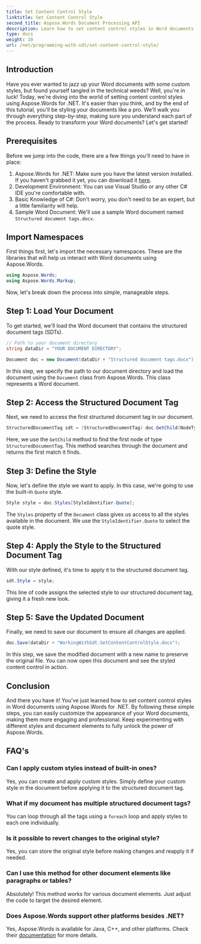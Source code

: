```yaml
---
title: Set Content Control Style
linktitle: Set Content Control Style
second_title: Aspose.Words Document Processing API
description: Learn how to set content control styles in Word documents using Aspose.Words for .NET with this detailed, step-by-step guide. Perfect for enhancing document aesthetics.
type: docs
weight: 10
url: /net/programming-with-sdt/set-content-control-style/
---
```

## Introduction

Have you ever wanted to jazz up your Word documents with some custom styles, but found yourself tangled in the technical weeds? Well, you're in luck! Today, we're diving into the world of setting content control styles using Aspose.Words for .NET. It's easier than you think, and by the end of this tutorial, you'll be styling your documents like a pro. We'll walk you through everything step-by-step, making sure you understand each part of the process. Ready to transform your Word documents? Let's get started!

## Prerequisites

Before we jump into the code, there are a few things you'll need to have in place:

1. Aspose.Words for .NET: Make sure you have the latest version installed. If you haven't grabbed it yet, you can download it [here](https://releases.aspose.com/words/net/).
2. Development Environment: You can use Visual Studio or any other C# IDE you're comfortable with.
3. Basic Knowledge of C#: Don't worry, you don't need to be an expert, but a little familiarity will help.
4. Sample Word Document: We'll use a sample Word document named `Structured document tags.docx`.

## Import Namespaces

First things first, let's import the necessary namespaces. These are the libraries that will help us interact with Word documents using Aspose.Words.

```csharp
using Aspose.Words;
using Aspose.Words.Markup;
```

Now, let's break down the process into simple, manageable steps.

## Step 1: Load Your Document

To get started, we'll load the Word document that contains the structured document tags (SDTs).

```csharp
// Path to your document directory 
string dataDir = "YOUR DOCUMENT DIRECTORY";

Document doc = new Document(dataDir + "Structured document tags.docx");
```

In this step, we specify the path to our document directory and load the document using the `Document` class from Aspose.Words. This class represents a Word document.

## Step 2: Access the Structured Document Tag

Next, we need to access the first structured document tag in our document.

```csharp
StructuredDocumentTag sdt = (StructuredDocumentTag) doc.GetChild(NodeType.StructuredDocumentTag, 0, true);
```

Here, we use the `GetChild` method to find the first node of type `StructuredDocumentTag`. This method searches through the document and returns the first match it finds.

## Step 3: Define the Style

Now, let's define the style we want to apply. In this case, we're going to use the built-in `Quote` style.

```csharp
Style style = doc.Styles[StyleIdentifier.Quote];
```

The `Styles` property of the `Document` class gives us access to all the styles available in the document. We use the `StyleIdentifier.Quote` to select the quote style.

## Step 4: Apply the Style to the Structured Document Tag

With our style defined, it's time to apply it to the structured document tag.

```csharp
sdt.Style = style;
```

This line of code assigns the selected style to our structured document tag, giving it a fresh new look.

## Step 5: Save the Updated Document

Finally, we need to save our document to ensure all changes are applied.

```csharp
doc.Save(dataDir + "WorkingWithSdt.SetContentControlStyle.docx");
```

In this step, we save the modified document with a new name to preserve the original file. You can now open this document and see the styled content control in action.

## Conclusion

And there you have it! You've just learned how to set content control styles in Word documents using Aspose.Words for .NET. By following these simple steps, you can easily customize the appearance of your Word documents, making them more engaging and professional. Keep experimenting with different styles and document elements to fully unlock the power of Aspose.Words.

## FAQ's

### Can I apply custom styles instead of built-in ones?  
Yes, you can create and apply custom styles. Simply define your custom style in the document before applying it to the structured document tag.

### What if my document has multiple structured document tags?  
You can loop through all the tags using a `foreach` loop and apply styles to each one individually.

### Is it possible to revert changes to the original style?  
Yes, you can store the original style before making changes and reapply it if needed.

### Can I use this method for other document elements like paragraphs or tables?  
Absolutely! This method works for various document elements. Just adjust the code to target the desired element.

### Does Aspose.Words support other platforms besides .NET?  
Yes, Aspose.Words is available for Java, C++, and other platforms. Check their [documentation](https://reference.aspose.com/words/net/) for more details.

